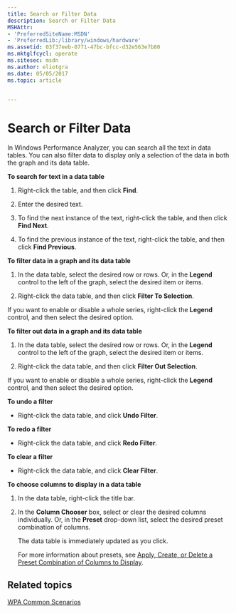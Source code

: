 ```yaml
---
title: Search or Filter Data
description: Search or Filter Data
MSHAttr:
- 'PreferredSiteName:MSDN'
- 'PreferredLib:/library/windows/hardware'
ms.assetid: 03f37eeb-0771-47bc-bfcc-d32e563e7b80
ms.mktglfcycl: operate
ms.sitesec: msdn
ms.author: eliotgra
ms.date: 05/05/2017
ms.topic: article


---
```


# Search or Filter Data


In Windows Performance Analyzer, you can search all the text in data tables. You can also filter data to display only a selection of the data in both the graph and its data table.

**To search for text in a data table**

1.  Right-click the table, and then click **Find**.

2.  Enter the desired text.

3.  To find the next instance of the text, right-click the table, and then click **Find Next**.

4.  To find the previous instance of the text, right-click the table, and then click **Find Previous**.

**To filter data in a graph and its data table**

1.  In the data table, select the desired row or rows. Or, in the **Legend** control to the left of the graph, select the desired item or items.

2.  Right-click the data table, and then click **Filter To Selection**.

If you want to enable or disable a whole series, right-click the **Legend** control, and then select the desired option.

**To filter out data in a graph and its data table**

1.  In the data table, select the desired row or rows. Or, in the **Legend** control to the left of the graph, select the desired item or items.

2.  Right-click the data table, and then click **Filter Out Selection**.

If you want to enable or disable a whole series, right-click the **Legend** control, and then select the desired option.

**To undo a filter**

-   Right-click the data table, and click **Undo Filter**.

**To redo a filter**

-   Right-click the data table, and click **Redo Filter**.

**To clear a filter**

-   Right-click the data table, and click **Clear Filter**.

**To choose columns to display in a data table**

1.  In the data table, right-click the title bar.

2.  In the **Column Chooser** box, select or clear the desired columns individually. Or, in the **Preset** drop-down list, select the desired preset combination of columns.

    The data table is immediately updated as you click.

    For more information about presets, see [Apply, Create, or Delete a Preset Combination of Columns to Display](apply-create-or-delete-a-preset-combination-of-columns-to-display.md).

## Related topics


[WPA Common Scenarios](windows-performance-analyzer-common-scenarios.md)

 

 








